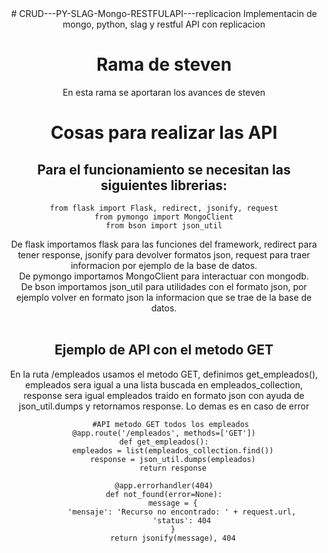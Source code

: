 <center>
  # CRUD---PY-SLAG-Mongo-RESTFULAPI---replicacion
Implementacin de mongo, python, slag y restful API con replicacion
<h1>Rama de steven</h1>
  En esta rama se aportaran los avances de steven
  <h1> Cosas para realizar las API</h1>
 <h2> Para el funcionamiento se necesitan las siguientes librerias: </h2>
  
    from flask import Flask, redirect, jsonify, request
    from pymongo import MongoClient
    from bson import json_util
    
De flask importamos flask para las funciones del framework, redirect para tener response, jsonify para devolver formatos json, request para traer informacion por ejemplo de la base de datos. <br>
De pymongo importamos MongoClient para interactuar con mongodb. <br>
De bson importamos json_util para utilidades con el formato json, por ejemplo volver en formato json la informacion que se trae de la base de datos. <br>
<br>
<h2>Ejemplo de API con el metodo GET</h2>
En la ruta /empleados usamos el metodo GET, definimos get_empleados(), empleados sera igual a una lista buscada en empleados_collection, response sera igual empleados traido en formato json con ayuda de json_util.dumps y retornamos response.
Lo demas es en caso de error


       #API metodo GET todos los empleados
    @app.route('/empleados', methods=['GET'])
    def get_empleados():
        empleados = list(empleados_collection.find())
        response = json_util.dumps(empleados)
        return response
    
    @app.errorhandler(404)
    def not_found(error=None):
        message = {
            'mensaje': 'Recurso no encontrado: ' + request.url,
            'status': 404
        }
        return jsonify(message), 404
</center> 
